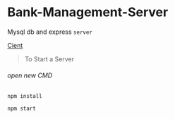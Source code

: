 # Bank-Management-Server
Mysql db and express `server`

[Cient](https://github.com/Owncodezs/Bank-Management-Mainfram)

> To Start a Server

###### open new CMD

```
npm install

npm start
```
